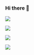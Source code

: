 ### Hi there 👋

![](https://github-readme-stats.vercel.app/api?username=feles-ao42&count_private=true&show_icons=true&theme=dracula)


![](https://github-profile-summary-cards.vercel.app/api/cards/profile-details?username=feles-ao42&theme=dracula)

![](https://github-readme-stats.vercel.app/api/top-langs/?username=feles-ao42&layout=compact&theme=dracula)

![](https://github-profile-trophy.vercel.app/?username=feles-ao42&theme=onedark&column=7)

